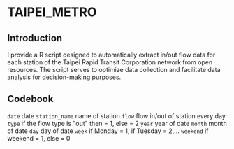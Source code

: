 # TAIPEI_METRO

## Introduction

I provide a R script designed to automatically extract in/out flow data for each station of the Taipei Rapid Transit Corporation network from open resources. The script serves to optimize data collection and facilitate data analysis for decision-making purposes.

## Codebook

`date` date 
`station_name` name of station
`flow` flow in/out of station every day
`type` if the flow type is "out" then = 1, else = 2
`year` year of date
`month` month of date
`day` day of date
`week` if Monday = 1, if Tuesday = 2,...
`weekend` if weekend = 1, else = 0
